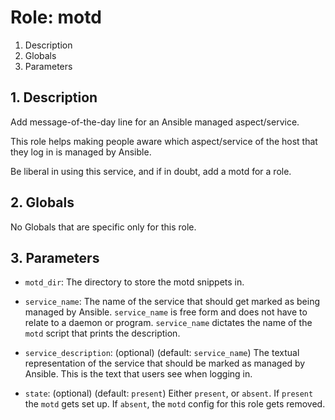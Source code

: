 # Role: motd



1. Description
2. Globals
3. Parameters



## 1. Description

Add message-of-the-day line for an Ansible managed aspect/service.

This role helps making people aware which aspect/service of the host
that they log in is managed by Ansible.

Be liberal in using this service, and if in doubt, add a motd for a
role.



## 2. Globals

No Globals that are specific only for this role.



## 3. Parameters

* `motd_dir`: The directory to store the motd snippets in.

* `service_name`: The name of the service that should get marked as
  being managed by Ansible. `service_name` is free form and does not
  have to relate to a daemon or program. `service_name` dictates the
  name of the `motd` script that prints the description.

* `service_description`: (optional) (default: `service_name`) The
  textual representation of the service that should be marked as
  managed by Ansible. This is the text that users see when logging in.

* `state`: (optional) (default: `present`) Either `present`, or
  `absent`. If `present` the `motd` gets set up. If `absent`, the
  `motd` config for this role gets removed.
